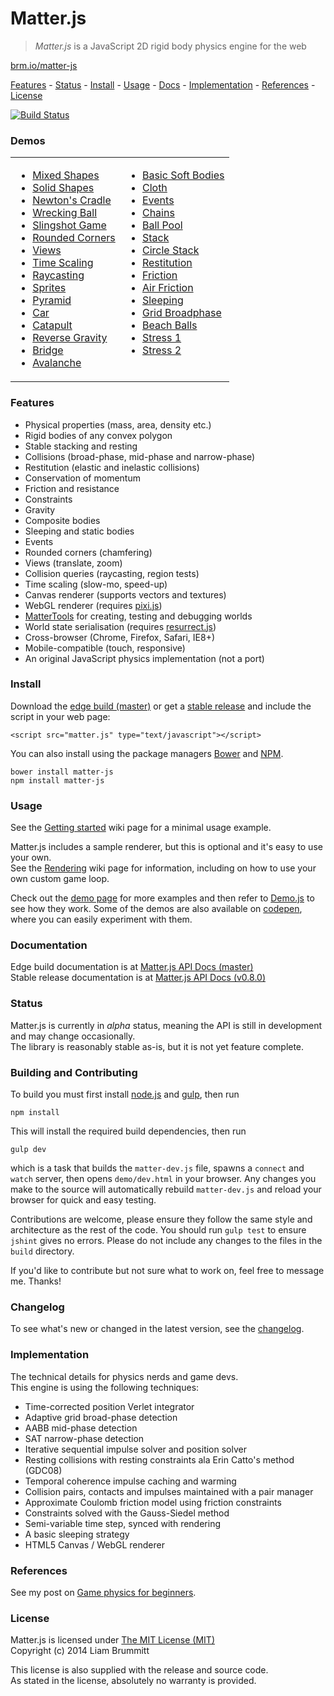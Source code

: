 # Matter.js

> *Matter.js* is a JavaScript 2D rigid body physics engine for the web

[brm.io/matter-js](http://brm.io/matter-js)

[Features](#features) - [Status](#status) - [Install](#install) - [Usage](#usage) -  [Docs](http://brm.io/matter-js-docs/) - [Implementation](#implementation) - [References](#references) - [License](#license)

[![Build Status](https://travis-ci.org/liabru/matter-js.png?branch=master)](https://travis-ci.org/liabru/matter-js)

### Demos

<table>
  <tr>
    <td>
      <ul>
        <li><a href="http://brm.io/matter-js-demo#mixed">Mixed Shapes</a></li>
        <li><a href="http://brm.io/matter-js-demo#mixedSolid">Solid Shapes</a></li>
        <li><a href="http://brm.io/matter-js-demo#newtonsCradle">Newton's Cradle</a></li>
        <li><a href="http://brm.io/matter-js-demo#wreckingBall">Wrecking Ball</a></li>
        <li><a href="http://brm.io/matter-js-demo#slingshot">Slingshot Game</a></li>
        <li><a href="http://brm.io/matter-js-demo#rounded">Rounded Corners</a></li>
        <li><a href="http://brm.io/matter-js-demo/#views">Views</a></li>
        <li><a href="http://brm.io/matter-js-demo/#timescale">Time Scaling</a></li>
        <li><a href="http://brm.io/matter-js-demo/#raycasting">Raycasting</a></li>
        <li><a href="http://brm.io/matter-js-demo/#sprites">Sprites</a></li>
        <li><a href="http://brm.io/matter-js-demo#pyramid">Pyramid</a></li>
        <li><a href="http://brm.io/matter-js-demo#car">Car</a></li>
        <li><a href="http://brm.io/matter-js-demo#catapult">Catapult</a></li>
        <li><a href="http://brm.io/matter-js-demo#gravity">Reverse Gravity</a></li>
        <li><a href="http://brm.io/matter-js-demo#bridge">Bridge</a></li>
        <li><a href="http://brm.io/matter-js-demo#avalanche">Avalanche</a></li>
      </ul>
    </td>
    <td>
      <ul>
        <li><a href="http://brm.io/matter-js-demo#softBody">Basic Soft Bodies</a></li>
        <li><a href="http://brm.io/matter-js-demo#cloth">Cloth</a></li>
        <li><a href="http://brm.io/matter-js-demo/#events">Events</a></li>
        <li><a href="http://brm.io/matter-js-demo#chains">Chains</a></li>
        <li><a href="http://brm.io/matter-js-demo#ballPool">Ball Pool</a></li>
        <li><a href="http://brm.io/matter-js-demo#stack">Stack</a></li>
        <li><a href="http://brm.io/matter-js-demo#circleStack">Circle Stack</a></li>
        <li><a href="http://brm.io/matter-js-demo#restitution">Restitution</a></li>
        <li><a href="http://brm.io/matter-js-demo#friction">Friction</a></li>
        <li><a href="http://brm.io/matter-js-demo#airFriction">Air Friction</a></li>
        <li><a href="http://brm.io/matter-js-demo#sleeping">Sleeping</a></li>
        <li><a href="http://brm.io/matter-js-demo#broadphase">Grid Broadphase</a></li>
        <li><a href="http://brm.io/matter-js-demo#beachBalls">Beach Balls</a></li>
        <li><a href="http://brm.io/matter-js-demo#stress">Stress 1</a></li>
        <li><a href="http://brm.io/matter-js-demo#stress2">Stress 2</a></li>
      </ul>
      <br>
    </td>
  </tr>
</table>

### Features

- Physical properties (mass, area, density etc.)
- Rigid bodies of any convex polygon
- Stable stacking and resting
- Collisions (broad-phase, mid-phase and narrow-phase)
- Restitution (elastic and inelastic collisions)
- Conservation of momentum
- Friction and resistance
- Constraints
- Gravity
- Composite bodies
- Sleeping and static bodies
- Events
- Rounded corners (chamfering)
- Views (translate, zoom)
- Collision queries (raycasting, region tests)
- Time scaling (slow-mo, speed-up)
- Canvas renderer (supports vectors and textures)
- WebGL renderer (requires [pixi.js](https://github.com/GoodBoyDigital/pixi.js/))
- [MatterTools](https://github.com/liabru/matter-tools) for creating, testing and debugging worlds
- World state serialisation (requires [resurrect.js](https://github.com/skeeto/resurrect-js))
- Cross-browser (Chrome, Firefox, Safari, IE8+)
- Mobile-compatible (touch, responsive)
- An original JavaScript physics implementation (not a port)

### Install

Download the [edge build (master)](https://github.com/liabru/matter-js/blob/master/build/matter.js) or get a [stable release](https://github.com/liabru/matter-js/releases) and include the script in your web page:

    <script src="matter.js" type="text/javascript"></script>

You can also install using the package managers [Bower](http://bower.io/search/?q=matter-js) and [NPM](https://www.npmjs.org/package/matter-js).

    bower install matter-js
    npm install matter-js

### Usage

See the [Getting started](https://github.com/liabru/matter-js/wiki/Getting-started) wiki page for a minimal usage example.

Matter.js includes a sample renderer, but this is optional and it's easy to use your own.<br>
See the [Rendering](https://github.com/liabru/matter-js/wiki/Rendering) wiki page for information, including on how to use your own custom game loop.

Check out the [demo page](http://brm.io/matter-js-demo/) for more examples and then refer to [Demo.js](https://github.com/liabru/matter-js/blob/master/demo/js/Demo.js) to see how they work. Some of the demos are also available on [codepen](http://codepen.io/collection/Fuagy/), where you can easily experiment with them.

### Documentation

Edge build documentation is at [Matter.js API Docs (master)](http://brm.io/matter-js-docs-master/)<br>
Stable release documentation is at [Matter.js API Docs (v0.8.0)](http://brm.io/matter-js-docs/)

### Status

Matter.js is currently in *alpha* status, meaning the API is still in development and may change occasionally.<br>
The library is reasonably stable as-is, but it is not yet feature complete.

### Building and Contributing

To build you must first install [node.js](http://nodejs.org/) and [gulp](http://gulpjs.com/), then run

	npm install

This will install the required build dependencies, then run

	gulp dev

which is a task that builds the `matter-dev.js` file, spawns a `connect` and `watch` server, then opens `demo/dev.html` in your browser. Any changes you make to the source will automatically rebuild `matter-dev.js` and reload your browser for quick and easy testing.

Contributions are welcome, please ensure they follow the same style and architecture as the rest of the code. You should run `gulp test` to ensure `jshint` gives no errors. Please do not include any changes to the files in the `build` directory. 

If you'd like to contribute but not sure what to work on, feel free to message me. Thanks!

### Changelog

To see what's new or changed in the latest version, see the [changelog](https://github.com/liabru/matter-js/blob/master/CHANGELOG.md).

### Implementation

The technical details for physics nerds and game devs.
<br>This engine is using the following techniques:

- Time-corrected position Verlet integrator
- Adaptive grid broad-phase detection
- AABB mid-phase detection
- SAT narrow-phase detection
- Iterative sequential impulse solver and position solver
- Resting collisions with resting constraints ala Erin Catto's method
    (GDC08)
- Temporal coherence impulse caching and warming
- Collision pairs, contacts and impulses maintained with a pair
    manager
- Approximate Coulomb friction model using friction constraints
- Constraints solved with the Gauss-Siedel method
- Semi-variable time step, synced with rendering
-   A basic sleeping strategy
- HTML5 Canvas / WebGL renderer

### References

See my post on [Game physics for beginners](http://brm.io/game-physics-for-beginners/).

### License

Matter.js is licensed under [The MIT License (MIT)](http://opensource.org/licenses/MIT)
<br/>Copyright (c) 2014 Liam Brummitt

This license is also supplied with the release and source code.
<br/>As stated in the license, absolutely no warranty is provided.